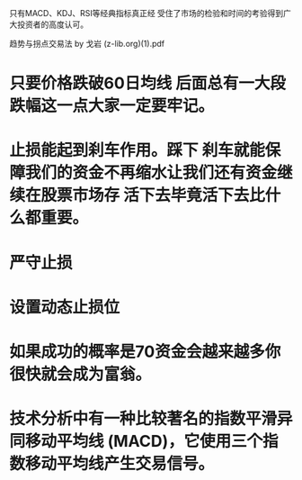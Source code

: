 只有MACD、KDJ、RSI等经典指标真正经 受住了市场的检验和时间的考验得到广大投资者的高度认可。

趋势与拐点交易法 by 戈岩 (z-lib.org)(1).pdf

# 只要价格跌破60日均线 后面总有一大段跌幅这一点大家一定要牢记。

# 止损能起到刹车作用。踩下 刹车就能保障我们的资金不再缩水让我们还有资金继续在股票市场存 活下去毕竟活下去比什么都重要。

# 严守止损

# 设置动态止损位

# 如果成功的概率是70资金会越来越多你很快就会成为富翁。

# 技术分析中有一种比较著名的指数平滑异同移动平均线 (MACD)，它使用三个指数移动平均线产生交易信号。
